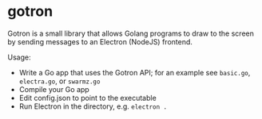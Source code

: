 # gotron

Gotron is a small library that allows Golang programs to draw to the screen by sending messages to an Electron (NodeJS) frontend.

Usage:

* Write a Go app that uses the Gotron API; for an example see `basic.go`, `electra.go`, or `swarmz.go`
* Compile your Go app
* Edit config.json to point to the executable
* Run Electron in the directory, e.g. `electron .`
